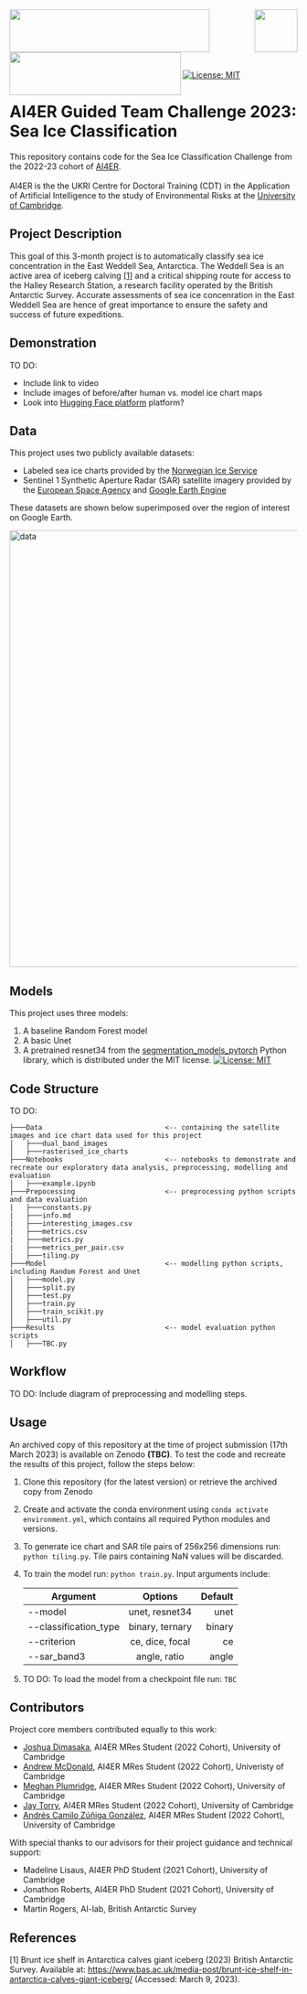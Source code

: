 
<br></br>
<img align="right" src="https://www.cmes.info/img/logos/ai4er_logo_2048px.png" width="75" height="75">
<img align="centre" src="https://www.bas.ac.uk/wp-content/uploads/2016/11/BAS_colour-736x164.jpg" width="350" height="75">
<img align="left" src="https://www.cam.ac.uk/sites/www.cam.ac.uk/files/inner-images/logo.jpg" width="300" height="75">
<br><br>

[![License: MIT](https://img.shields.io/badge/License-MIT-yellow.svg)](https://opensource.org/licenses/MIT)

# AI4ER Guided Team Challenge 2023: Sea Ice Classification

This repository contains code for the Sea Ice Classification Challenge from the 2022-23 cohort of [AI4ER](https://ai4er-cdt.esc.cam.ac.uk). 
<br><br>
AI4ER is the the UKRI Centre for Doctoral Training (CDT) in the Application of Artificial Intelligence to the study of Environmental Risks at the [University of Cambridge](https://www.cam.ac.uk).

## Project Description

This goal of this 3-month project is to automatically classify sea ice concentration in the East Weddell Sea, Antarctica. The Weddell Sea is an active area of iceberg calving [[1]](https://www.bas.ac.uk/media-post/brunt-ice-shelf-in-antarctica-calves-giant-iceberg/) and a critical shipping route for access to the Halley Research Station, a research facility operated by the British Antarctic Survey. Accurate assessments of sea ice concenration in the East Weddell Sea are hence of great importance to ensure the safety and success of future expeditions.

## Demonstration

TO DO:
- Include link to video
- Include images of before/after human vs. model ice chart maps
- Look into [Hugging Face platform](https://huggingface.co/) platform?

## Data
This project uses two publicly available datasets:
- Labeled sea ice charts provided by the [Norwegian Ice Service](http://ice.aari.aq/antice/)
- Sentinel 1 Synthetic Aperture Radar (SAR) satellite imagery provided by the [European Space Agency](https://www.esa.int) and [Google Earth Engine](https://developers.google.com/earth-engine/datasets/catalog/sentinel)

These datasets are shown below superimposed over the region of interest on Google Earth.

<img width="764" alt="data" src="https://user-images.githubusercontent.com/114443493/224169683-72f51105-c709-43b5-86f5-54f95e49a74e.png">

## Models
This project uses three models:
1. A baseline Random Forest model
2. A basic Unet
3. A pretrained resnet34 from the [segmentation_models_pytorch](https://segmentation-modelspytorch.readthedocs.io/en/latest/) Python library, which is distributed under the MIT license. [![License: MIT](https://img.shields.io/badge/License-MIT-yellow.svg)](https://opensource.org/licenses/MIT)

## Code Structure
TO DO:
```
├───Data                              <-- containing the satellite images and ice chart data used for this project
│   ├───dual_band_images
│   ├───rasterised_ice_charts
├───Notebooks                         <-- notebooks to demonstrate and recreate our exploratory data analysis, preprocessing, modelling and evaluation
│   ├───example.ipynb
├───Prepocessing                      <-- preprocessing python scripts and data evaluation
|   ├───constants.py
|   ├───info.md
|   ├───interesting_images.csv
|   ├───metrics.csv
|   ├───metrics.py
|   ├───metrics_per_pair.csv
|   ├───tiling.py
├───Model                             <-- modelling python scripts, including Random Forest and Unet
│   ├───model.py
│   ├───split.py
│   ├───test.py
│   ├───train.py
│   ├───train_scikit.py
│   ├───util.py
├───Results                           <-- model evaluation python scripts
│   ├───TBC.py
```

## Workflow

TO DO: Include diagram of preprocessing and modelling steps.

## Usage
An archived copy of this repository at the time of project submission (17th March 2023) is available on Zenodo **(TBC)**. To test the code and recreate the results of this project, follow the steps below: 
1. Clone this repository (for the latest version) or retrieve the archived copy from Zenodo
2. Create and activate the conda environment using ```conda activate environment.yml```, which contains all required Python modules and versions.
3. To generate ice chart and SAR tile pairs of 256x256 dimensions run: ```python tiling.py```. Tile pairs containing NaN values will be discarded.
4. To train the model run: ```python train.py```. Input arguments include:

    | Argument                   | Options          | Default|
    | -------------------------- |:----------------:| ------:|
    | --model                    | unet, resnet34   | unet   |
    | --classification_type      | binary, ternary  | binary |
    | --criterion                | ce, dice, focal  | ce     |
    | --sar_band3                | angle, ratio     | angle  |
  
5. TO DO: To load the model from a checkpoint file run: ```TBC```


## Contributors
Project core members contributed equally to this work:
- [Joshua Dimasaka](https://ai4er-cdt.esc.cam.ac.uk/StaffDirectory/students-all/2022-students), AI4ER MRes Student (2022 Cohort), University of Cambridge
- [Andrew McDonald](https://ai4er-cdt.esc.cam.ac.uk/StaffDirectory/students-all/2022-students), AI4ER MRes Student (2022 Cohort), Univeristy of Cambridge
- [Meghan Plumridge](https://ai4er-cdt.esc.cam.ac.uk/StaffDirectory/students-all/2022-students), AI4ER MRes Student (2022 Cohort), University of Cambridge
- [Jay Torry](https://ai4er-cdt.esc.cam.ac.uk/StaffDirectory/students-all/2022-students), AI4ER MRes Student (2022 Cohort), University of Cambridge
- [Andrés Camilo Zúñiga González](https://ai4er-cdt.esc.cam.ac.uk/StaffDirectory/students-all/2022-students), AI4ER MRes Student (2022 Cohort), University of Cambridge

With special thanks to our advisors for their project guidance and technical support:
- Madeline Lisaus, AI4ER PhD Student (2021 Cohort), University of Cambridge
- Jonathon Roberts, AI4ER PhD Student (2021 Cohort), University of Cambridge
- Martin Rogers, AI-lab, British Antarctic Survey

## References
[1] Brunt ice shelf in Antarctica calves giant iceberg (2023) British Antarctic Survey. Available at: https://www.bas.ac.uk/media-post/brunt-ice-shelf-in-antarctica-calves-giant-iceberg/ (Accessed: March 9, 2023). 
